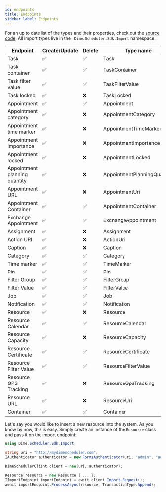 ```yaml
---
id: endpoints
title: Endpoints
sidebar_label: Endpoints
---
```


For an up to date list of the types and their properties, check out the [source code](https://github.com/dime-scheduler/sdk-dotnet/tree/master/src/core/Import).
All import types live in the ` Dime.Scheduler.Sdk.Import` namespace.

| Endpoint                      | Create/Update | Delete | Type name                   |
| ----------------------------- | ------------- | ------ | --------------------------- |
| Task                          | ✅            | ✅     | Task                        |
| Task container                | ✅            | ✅     | TaskContainer               |
| Task filter value             | ✅            | ✅     | TaskFilterValue             |
| Task locked                   | ✅            | ❌     | TaskLocked                  |
| Appointment                   | ✅            | ✅     | Appointment                 |
| Appointment category          | ✅            | ❌     | AppointmentCategory         |
| Appointment time marker       | ✅            | ❌     | AppointmentTimeMarker       |
| Appointment importance        | ✅            | ❌     | AppointmentImportance       |
| Appointment locked            | ✅            | ❌     | AppointmentLocked           |
| Appointment planning quantity | ✅            | ❌     | AppointmentPlanningQuantity |
| Appointment URL               | ✅            | ❌     | AppointmentUri              |
| Appointment Container         | ✅            | ✅     | AppointmentContainer        |
| Exchange Appointment          | ✅            | ✅     | ExchangeAppointment         |
| Assignment                    | ✅            | ❌     | Assignment                  |
| Action URI                    | ✅            | ❌     | ActionUri                   |
| Caption                       | ✅            | ❌     | Caption                     |
| Category                      | ✅            | ✅     | Category                    |
| Time marker                   | ✅            | ✅     | TimeMarker                  |
| Pin                           | ✅            | ✅     | Pin                         |
| Filter Group                  | ✅            | ✅     | FilterGroup                 |
| Filter Value                  | ✅            | ✅     | FilterValue                 |
| Job                           | ✅            | ✅     | Job                         |
| Notification                  | ✅            | ✅     | Notification                |
| Resource                      | ✅            | ❌     | Resource                    |
| Resource Calendar             | ✅            | ✅     | ResourceCalendar            |
| Resource Capacity             | ✅            | ❌     | ResourceCapacity            |
| Resource Certificate          | ✅            | ✅     | ResourceCertificate         |
| Resource Filter Value         | ✅            | ✅     | ResourceFilterValue         |
| Resource GPS Tracking         | ✅            | ❌     | ResourceGpsTracking         |
| Resource URL                  | ✅            | ❌     | ResourceUri                 |
| Container                     | ✅            | ✅     | Container                   |

Let's say you would like to insert a new resource into the system. As you know by now, this is easy. Simply create an instance of the `Resource` class and pass it on the import endpoint:

```csharp
using Dime.Scheduler.Sdk.Import;

string uri = "http://mydimescheduler.com";
IAuthenticator authenticator = new FormsAuthenticator(uri, "admin", "admin");

DimeSchedulerClient client = new(uri, authenticator);

Resource resource = new Resource { ... };
IImportEndpoint importEndpoint = await client.Import.Request();
await importEndpoint.ProcessAsync(resource, TransactionType.Append);
```
